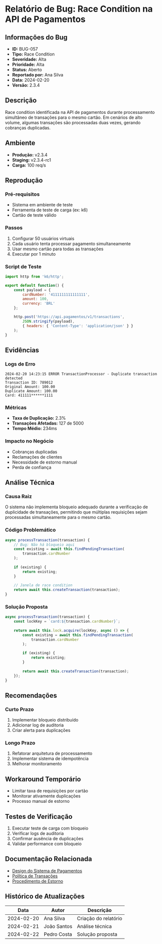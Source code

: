 # Relatório de Bug: Race Condition na API de Pagamentos

## Informações do Bug
- **ID:** BUG-057
- **Tipo:** Race Condition
- **Severidade:** Alta
- **Prioridade:** Alta
- **Status:** Aberto
- **Reportado por:** Ana Silva
- **Data:** 2024-02-20
- **Versão:** 2.3.4

## Descrição
Race condition identificada na API de pagamentos durante processamento simultâneo de transações para o mesmo cartão. Em cenários de alto volume, algumas transações são processadas duas vezes, gerando cobranças duplicadas.

## Ambiente
- **Produção:** v2.3.4
- **Staging:** v2.3.4-rc1
- **Carga:** 100 req/s

## Reprodução

### Pré-requisitos
- Sistema em ambiente de teste
- Ferramenta de teste de carga (ex: k6)
- Cartão de teste válido

### Passos
1. Configurar 50 usuários virtuais
2. Cada usuário tenta processar pagamento simultaneamente
3. Usar mesmo cartão para todas as transações
4. Executar por 1 minuto

### Script de Teste
```javascript
import http from 'k6/http';

export default function() {
    const payload = {
        cardNumber: '4111111111111111',
        amount: 100,
        currency: 'BRL'
    };

    http.post('https://api.pagamentos/v1/transactions', 
        JSON.stringify(payload),
        { headers: { 'Content-Type': 'application/json' } }
    );
}
```

## Evidências

### Logs de Erro
```
2024-02-20 14:23:15 ERROR TransactionProcessor - Duplicate transaction detected
Transaction ID: 789012
Original Amount: 100.00
Duplicate Amount: 100.00
Card: 411111******1111
```

### Métricas
- **Taxa de Duplicação:** 2.3%
- **Transações Afetadas:** 127 de 5000
- **Tempo Médio:** 234ms

### Impacto no Negócio
- Cobranças duplicadas
- Reclamações de clientes
- Necessidade de estorno manual
- Perda de confiança

## Análise Técnica

### Causa Raiz
O sistema não implementa bloqueio adequado durante a verificação de duplicidade de transações, permitindo que múltiplas requisições sejam processadas simultaneamente para o mesmo cartão.

### Código Problemático
```javascript
async processTransaction(transaction) {
    // Bug: Não há bloqueio aqui
    const existing = await this.findPendingTransaction(
        transaction.cardNumber
    );
    
    if (existing) {
        return existing;
    }
    
    // Janela de race condition
    return await this.createTransaction(transaction);
}
```

### Solução Proposta
```javascript
async processTransaction(transaction) {
    const lockKey = `card:${transaction.cardNumber}`;
    
    return await this.lock.acquire(lockKey, async () => {
        const existing = await this.findPendingTransaction(
            transaction.cardNumber
        );
        
        if (existing) {
            return existing;
        }
        
        return await this.createTransaction(transaction);
    });
}
```

## Recomendações

### Curto Prazo
1. Implementar bloqueio distribuído
2. Adicionar log de auditoria
3. Criar alerta para duplicações

### Longo Prazo
1. Refatorar arquitetura de processamento
2. Implementar sistema de idempotência
3. Melhorar monitoramento

## Workaround Temporário
- Limitar taxa de requisições por cartão
- Monitorar ativamente duplicações
- Processo manual de estorno

## Testes de Verificação
1. Executar teste de carga com bloqueio
2. Verificar logs de auditoria
3. Confirmar ausência de duplicações
4. Validar performance com bloqueio

## Documentação Relacionada
- [Design do Sistema de Pagamentos](docs/payment-system.md)
- [Política de Transações](docs/transaction-policy.md)
- [Procedimento de Estorno](docs/refund-process.md)

## Histórico de Atualizações
| Data | Autor | Descrição |
|------|-------|-----------|
| 2024-02-20 | Ana Silva | Criação do relatório |
| 2024-02-21 | João Santos | Análise técnica |
| 2024-02-22 | Pedro Costa | Solução proposta | 